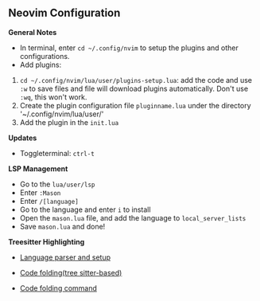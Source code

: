 ## Neovim Configuration

**General Notes**
- In terminal, enter `cd ~/.config/nvim` to setup the plugins and other configurations.
- Add plugins:
1. `cd ~/.config/nvim/lua/user/plugins-setup.lua`: add the code and use `:w` to save files and file will download plugins automatically. Don't use `:wq`, this won't work.
2. Create the plugin configuration file `pluginname.lua` under the directory '~/.config/nvim/lua/user/'
3. Add the plugin in the `init.lua`

**Updates**
- Toggleterminal: `ctrl-t`

**LSP Management**

- Go to the `lua/user/lsp`
- Enter `:Mason`
- Enter `/[language]`
- Go to the language and enter `i` to install
- Open the `mason.lua` file, and add the language to `local_server_lists`
- Save `mason.lua` and done!



**Treesitter Highlighting**

- [Language parser and setup](https://github.com/nvim-treesitter/nvim-treesitter#folding)

- [Code folding(tree sitter-based)](https://alpha2phi.medium.com/neovim-for-beginners-code-folding-7574925412ea)

- [Code folding command](https://stackoverflow.com/questions/2362914/fold-function-in-vim)
